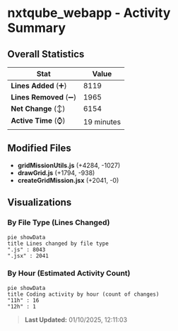 # nxtqube_webapp - Activity Summary 

## Overall Statistics

| Stat                   | Value                                                             |
| ---------------------- | ----------------------------------------------------------------- |
| **Lines Added** (➕)   | 8119                                          |
| **Lines Removed** (➖) | 1965                                        |
| **Net Change** (↕)    | 6154                |
| **Active Time** (⌚)   | 19 minutes |


## Modified Files
- **gridMissionUtils.js** (+4284, -1027)
- **drawGrid.js** (+1794, -938)
- **createGridMission.jsx** (+2041, -0)

## Visualizations

### By File Type (Lines Changed)

```mermaid
pie showData
title Lines changed by file type
".js" : 8043
".jsx" : 2041
```

### By Hour (Estimated Activity Count)

```mermaid
pie showData
title Coding activity by hour (count of changes)
"11h" : 16
"12h" : 1
```


> **Last Updated:** 01/10/2025, 12:11:03